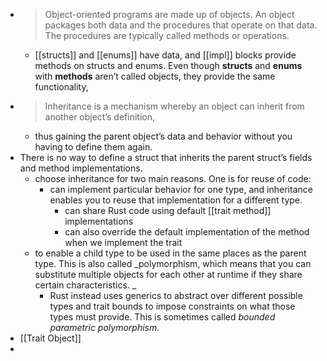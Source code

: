 - > Object-oriented programs are made up of objects. An object packages both data and the procedures that operate on that data. The procedures are typically called methods or operations.
	- [[structs]] and [[enums]] have data, and [[impl]] blocks provide methods on structs and enums. Even though **structs** and **enums** with **methods** aren’t called objects, they provide the same functionality,
- > Inheritance is a mechanism whereby an object can inherit from another object’s definition,
	- thus gaining the parent object’s data and behavior without you having to define them again.
- There is no way to define a struct that inherits the parent struct’s fields and method implementations.
	- choose inheritance for two main reasons. One is for reuse of code:
		- can implement particular behavior for one type, and inheritance enables you to reuse that implementation for a different type.
			- can share Rust code using default [[trait method]] implementations
			- can also override the default implementation of the method when we implement the trait
	- to enable a child type to be used in the same places as the parent type. This is also called _polymorphism, which means that you can substitute multiple objects for each other at runtime if they share certain characteristics. _
		- Rust instead uses generics to abstract over different possible types and trait bounds to impose constraints on what those types must provide. This is sometimes called _bounded parametric polymorphism._
- [[Trait Object]]
-